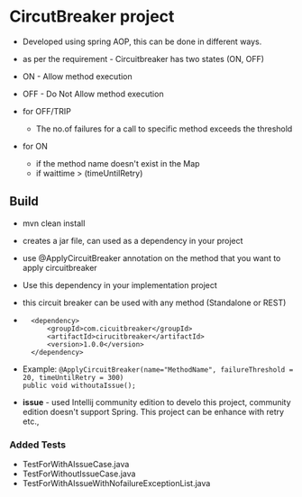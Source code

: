 # CircutBreaker project

* Developed using spring AOP, this can be done in different ways.

* as per the requirement - Circuitbreaker has two states (ON, OFF)
* ON - Allow method execution
* OFF - Do Not Allow method execution

* for OFF/TRIP
   * The no.of failures for a call to specific method exceeds the threshold
* for ON
   * if the method name doesn't exist in the Map
   * if waittime > (timeUntilRetry) 

## Build
* mvn clean install
* creates a jar file, can used as a dependency in your project
* use @ApplyCircuitBreaker annotation on the method that you want to apply circuitbreaker
* Use this dependency in your implementation project
* this circuit breaker can be used with any method (Standalone or REST)
            
* 		<dependency>
  			<groupId>com.cicuitbreaker</groupId>
  			<artifactId>cirucitbreaker</artifactId>
  			<version>1.0.0</version>
  		</dependency>
  		
* Example: `@ApplyCircuitBreaker(name="MethodName", failureThreshold = 20, timeUntilRetry = 300)`   
            `public void withoutaIssue();`
            
* <b>issue</b> - used Intellij community edition to develo this project, community edition doesn't support Spring. This project can be enhance with retry etc.,

### Added Tests
* TestForWithAIssueCase.java
* TestForWithoutIssueCase.java
* TestForWithAIssueWithNofailureExceptionList.java
    